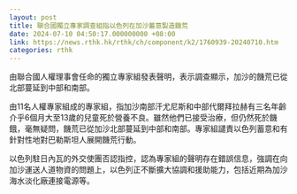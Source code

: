 ```yaml
---
layout: post
title: 聯合國獨立專家調查組指以色列在加沙蓄意製造饑荒
date: 2024-07-10 04:50:17.000000000 +08:00
link: https://news.rthk.hk/rthk/ch/component/k2/1760939-20240710.htm
categories: rthk
---
```


由聯合國人權理事會任命的獨立專家組發表聲明，表示調查顯示，加沙的饑荒已從北部蔓延到中部和南部。

由11名人權專家組成的專家組，指加沙南部汗尤尼斯和中部代爾拜拉赫有三名年齡介乎6個月大至13歲的兒童死於營養不良。雖然他們已接受治療，但仍然死於饑餓，毫無疑問，饑荒已從加沙北部蔓延到中部和南部。專家組譴責以色列蓄意和有針對性地對巴勒斯坦人展開饑荒行動。

以色列駐日內瓦的外交使團否認指控，認為專家組的聲明存在錯誤信息，強調在向加沙運送人道物資的問題上，以色列正不斷擴大協調和援助能力，包括近期為加沙海水淡化廠連接電源等。
